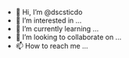 - 👋 Hi, I’m @dscsticdo
- 👀 I’m interested in ...
- 🌱 I’m currently learning ...
- 💞️ I’m looking to collaborate on ...
- 📫 How to reach me ...

<!---
dscsticdo/dscsticdo is a ✨ special ✨ repository because its `README.md` (this file) appears on your GitHub profile.
You can click the Preview link to take a look at your changes.
--->

